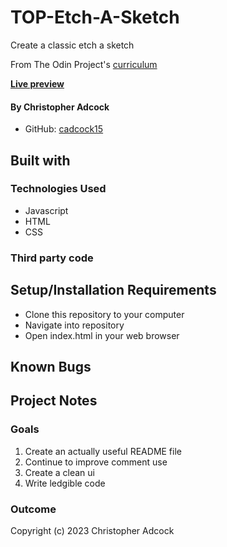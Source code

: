 # TOP-Etch-A-Sketch

Create a classic etch a sketch

From The Odin Project's [curriculum](https://www.theodinproject.com/)

[**Live preview**](https://cadcock15.github.io/TOP-Etch-A-Sketch)

#### By **Christopher Adcock**
* GitHub: [cadcock15](https://github.com/cadcock15)

## Built with

### Technologies Used

* Javascript
* HTML
* CSS

### Third party code

## Setup/Installation Requirements

* Clone this repository to your computer
* Navigate into repository
* Open index.html in your web browser

## Known Bugs

## Project Notes

### Goals

1. Create an actually useful README file
2. Continue to improve comment use
3. Create a clean ui
4. Write ledgible code

### Outcome

Copyright (c) 2023 Christopher Adcock